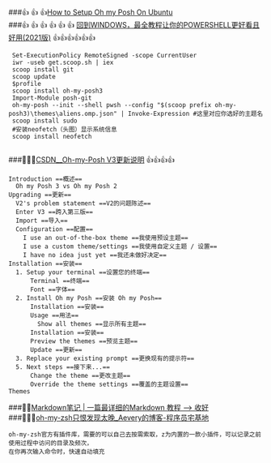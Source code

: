 ###👍 👍 👍[How to Setup Oh my Posh On Ubuntu](https://calebschoepp.com/blog/2021/how-to-setup-oh-my-posh-on-ubuntu/)    
###👍 👍 👍 👍 👍 👍 [回到WINDOWS，最全教程让你的POWERSHELL更好看且好用(2021版)](https://amao.run/zh/posts/%E5%9B%9E%E5%88%B0windows%E6%9C%80%E5%85%A8%E6%95%99%E7%A8%8B%E8%AE%A9%E4%BD%A0%E7%9A%84powershell%E6%9B%B4%E5%A5%BD%E7%9C%8B%E4%B8%94%E5%A5%BD%E7%94%A82021%E7%89%88/)  👍👍👍👍👍👍   
```
 Set-ExecutionPolicy RemoteSigned -scope CurrentUser
 iwr -useb get.scoop.sh | iex
 scoop install git
 scoop update
 $profile
 scoop install oh-my-posh3
 Import-Module posh-git
 oh-my-posh --init --shell pwsh --config "$(scoop prefix oh-my-posh3)\themes\aliens.omp.json" | Invoke-Expression #这里对应你选好的主题名
 scoop install sudo
 #安装neofetch（头图）显示系统信息
 scoop install neofetch
  
```
###💚💚💚[CSDN__Oh-my-Posh V3更新说明](https://blog.csdn.net/weixin_44490152/article/details/113890026) 👍👍👍👍    
```shell
Introduction ==概述==
  Oh my Posh 3 vs Oh my Posh 2
Upgrading ==更新==
  V2's problem statement ==V2的问题陈述==
  Enter V3 ==跨入第三版==
  Import ==导入==
  Configuration ==配置==
    I use an out-of-the-box theme ==我使用预设主题==
    I use a custom theme/settings ==我使用自定义主题 / 设置==
    I have no idea just yet ==我还未做好决定==
Installation ==安装==
  1. Setup your terminal ==设置您的终端==
      Terminal ==终端==
      Font ==字体==
  2. Install Oh my Posh ==安装 Oh my Posh==
      Installation ==安装==
      Usage ==用法==
        Show all themes ==显示所有主题==
      Installation ==安装==
      Preview the themes ==预览主题==
      Update ==更新==
  3. Replace your existing prompt ==更换现有的提示符==
  5. Next steps ==接下来...==
      Change the theme ==更改主题==
      Override the theme settings ==覆盖的主题设置==
Themes
```
###💚💚[Markdown笔记 | 一篇最详细的Markdown 教程 --> 收好](https://cloud.tencent.com/developer/article/1461211)  
###💚💚💚[oh-my-zsh只恨发现太晚_Aevery的博客-程序员宅基地](https://www.cxyzjd.com/article/youshijifen/108170218)  
```shell
oh-my-zsh官方有插件库，需要的可以自己去按需索取，z为内置的一款小插件，可以记录之前使用过程中访问的目录及频次，
在你再次输入命令时，快速自动填充
```
